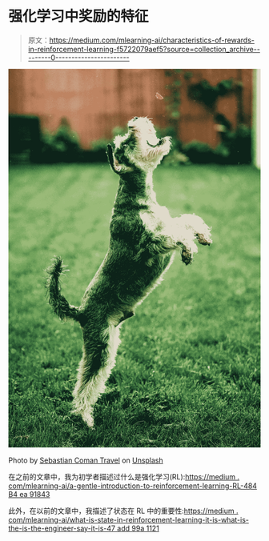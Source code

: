 # 强化学习中奖励的特征

> 原文：<https://medium.com/mlearning-ai/characteristics-of-rewards-in-reinforcement-learning-f5722079aef5?source=collection_archive---------0----------------------->

![](img/4e17b05f1178538f98ea5cdf8f0d6599.png)

Photo by [Sebastian Coman Travel](https://unsplash.com/@sebcomantravel?utm_source=unsplash&utm_medium=referral&utm_content=creditCopyText) on [Unsplash](https://unsplash.com/s/photos/dog-treat?utm_source=unsplash&utm_medium=referral&utm_content=creditCopyText)

在之前的文章中，我为初学者描述过什么是强化学习(RL):[https://medium . com/mlearning-ai/a-gentle-introduction-to-reinforcement-learning-RL-484 B4 ea 91843](/mlearning-ai/a-gentle-introduction-to-reinforcement-learning-rl-484b4ea91843)

此外，在以前的文章中，我描述了状态在 RL 中的重要性:[https://medium . com/mlearning-ai/what-is-state-in-reinforcement-learning-it-is-what-is-the-is-the-engineer-say-it-is-47 add 99a 1121](/mlearning-ai/what-is-state-in-reinforcement-learning-it-is-what-the-engineer-says-it-is-47add99a1121)